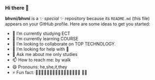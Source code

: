 ### Hi there 👋

**bhvni/bhvni** is a ✨ _special_ ✨ repository because its `README.md` (this file) appears on your GitHub profile.
Here are some ideas to get you started:

- 🔭 I’m currently studying ECT
- 🌱 I’m currently learning COURSE
- 👯 I’m looking to collaborate on TOP TECHNOLOGY.
- 🤔 I’m looking for help with 🤔
- 💬 Ask me about me only studies
- 📫 How to reach me: by walk
- 😄 Pronouns: he,she,it,they
- ⚡ Fun fact: 🤣🤣🤣🤣🤣🤣🤣🤣🤣🤣🤣🤣🤣🤣🤣🤣
🐱‍🐉
